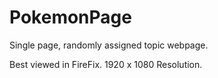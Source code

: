 # PokemonPage
Single page, randomly assigned topic webpage.

Best viewed in FireFix.
1920 x 1080 Resolution.
